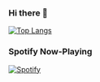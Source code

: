 ### Hi there 👋
[![Top Langs](https://github-readme-stats.vercel.app/api/top-langs/?username=daniyelchio&langs_count=10&layout=donut-vertical)](https://github.com/daniyelchio/github-readme-stats)

### Spotify Now-Playing 
[![Spotify](https://spotify-now-playing-daniyels-projects.vercel.app/api/spotify)](https://open.spotify.com/user/j7ab5xao1mz5bcvded4sfxvma)





<!--
**daniyelchio/daniyelchio** is a ✨ _special_ ✨ repository because its `README.md` (this file) appears on your GitHub profile.

Here are some ideas to get you started:

- 🔭 I’m currently working on ...
- 🌱 I’m currently learning ...
- 👯 I’m looking to collaborate on ...
- 🤔 I’m looking for help with ...
- 💬 Ask me about ...
- 📫 How to reach me: ...
- 😄 Pronouns: ...
- ⚡ Fun fact: ...
-->
